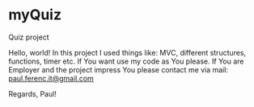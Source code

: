 # myQuiz
Quiz project

Hello, world! In this project I used things like: MVC, different structures, functions, timer etc. If You want use my code as You please. If You are Employer and the project impress You please contact me via mail: paul.ferenc.it@gmail.com

Regards, Paul!
